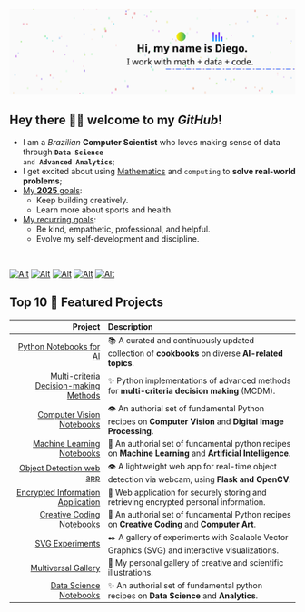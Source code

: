 ![image.svg](image.svg)

## Hey there 👋🏽 welcome to my _GitHub_!

- I am a <em>Brazilian</em> <strong>Computer Scientist</strong> who loves making sense of data through <code><strong>Data Science</strong> and <strong>Advanced Analytics</strong></code>;
- I get excited about using <ins>Mathematics</ins> and <code>computing</code> to <strong>solve real-world problems</strong>;
- <ins>My <strong>2025</strong> goals</ins>:
  - Keep building creatively.
  - Learn more about sports and health.
- <ins>My recurring goals</ins>:
  - Be kind, empathetic, professional, and helpful.
  - Evolve my self-development and discipline.

<br>

[![Alt][smi01]][sml01]
[![Alt][smi02]][sml02]
[![Alt][smi03]][sml03]
[![Alt][smi04]][sml04]
[![Alt][smi05]][sml05]

<!-- ! Social media reference links -->

<!-- ? LinkedIn -->

[smi01]: https://img.icons8.com/?size=48&id=42823&format=png "diegoinacio @ LinkedIn"
[sml01]: https://www.linkedin.com/in/diegoinacio/

<!-- ? Github -->

[smi02]: https://img.icons8.com/?size=48&id=46565&format=png "diegoinacio @ GitHub"
[sml02]: https://github.com/diegoinacio/

<!-- ? Medium  -->

[smi03]: https://img.icons8.com/?size=48&id=83LUie2rl6pk&format=png "diegoinacio @ Medium"
[sml03]: https://diegoinacio.medium.com/

<!-- ? YouTube  -->

[smi04]: https://img.icons8.com/?size=48&id=42868&format=png "diegodci @ YouTube"
[sml04]: https://www.youtube.com/user/diegodci/

<!-- ? Pinterest  -->

[smi05]: https://img.icons8.com/?size=48&id=43180&format=png "diegodci @ Pinterest"
[sml05]: https://pinterest.com/diegodci/

## Top 10 🏅 Featured Projects

|                                         Project | Description                                                                                                |
| ----------------------------------------------: | :--------------------------------------------------------------------------------------------------------- |
|                [Python Notebooks for AI][fpl01] | 📚 A curated and continuously updated collection of **cookbooks** on diverse **AI-related topics**.        |
| [Multi-criteria Decision-making Methods][fpl02] | ✨ Python implementations of advanced methods for **multi-criteria decision making** (MCDM).               |
|              [Computer Vision Notebooks][fpl03] | 👁️ An authorial set of fundamental Python recipes on **Computer Vision** and **Digital Image Processing**. |
|             [Machine Learning Notebooks][fpl04] | 🤖 An authorial set of fundamental python recipes on **Machine Learning** and **Artificial Intelligence**. |
|               [Object Detection web app][fpl05] | 👁️ A lightweight web app for real-time object detection via webcam, using **Flask and OpenCV**.            |
|      [Encrypted Information Application][fpl06] | 🔑 Web application for securely storing and retrieving encrypted personal information.                     |
|              [Creative Coding Notebooks][fpl07] | 🎨 An authorial set of fundamental Python recipes on **Creative Coding** and **Computer Art**.             |
|                        [SVG Experiments][fpl08] | ✒️ A gallery of experiments with Scalable Vector Graphics (SVG) and interactive visualizations.            |
|                    [Multiversal Gallery][fpl09] | 🌌 My personal gallery of creative and scientific illustrations.                                           |
|                 [Data Science Notebooks][fpl10] | ✨ An authorial set of fundamental python recipes on **Data Science** and **Analytics**.                   |

<!-- ! Feature projects reference links -->

[fpl01]: https://diegoinacio.github.io/python-notebooks-for-ai/
[fpl02]: https://github.com/diegoinacio/mcdm-methods/
[fpl03]: https://github.com/diegoinacio/computer-vision-notebooks
[fpl04]: https://github.com/diegoinacio/machine-learning-notebooks
[fpl05]: https://github.com/diegoinacio/object-detection-flask-opencv/
[fpl06]: https://github.com/diegoinacio/encrypted-info-app
[fpl07]: https://diegoinacio.github.io/creative-coding-notebooks-page/
[fpl08]: https://diegoinacio.github.io/svg-experiments/
[fpl09]: https://diegoinacio.github.io/multiversal-gallery/
[fpl10]: https://github.com/diegoinacio/data-science-notebooks
